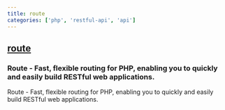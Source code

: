 ```yaml
---
title: route
categories: ['php', 'restful-api', 'api']
---
```

## [route](https://github.com/nezamy/route)

### Route - Fast, flexible routing for PHP, enabling you to quickly and easily build RESTful web applications.

Route - Fast, flexible routing for PHP, enabling you to quickly and easily build RESTful web applications.
